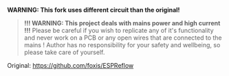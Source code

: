 **WARNING: This fork uses different circuit than the original!**

> **!!! WARNING: This project deals with mains power and high current !!!**
> Please be careful if you wish to replicate any of it's functionality and never work on a PCB or any open wires that are connected to the mains !
> Author has no responsibility for your safety and wellbeing, so please take care of yourself.


Original: https://github.com/foxis/ESPReflow



